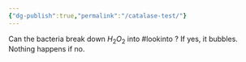 ```yaml
---
{"dg-publish":true,"permalink":"/catalase-test/"}
---
```


Can the bacteria break down $H_2O_2$ into #lookinto ?
If yes, it bubbles. Nothing happens if no.